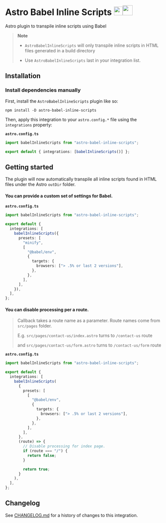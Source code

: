 # Astro Babel Inline Scripts <img width="28" height="28" src="https://github.com/alex-rogov/astro-babel-inline-scripts/assets/45819885/20954488-2a02-4a91-827f-78bf5a3ca7df"></img><img width="32" height="32" src="https://github.com/alex-rogov/astro-babel-inline-scripts/assets/45819885/f09fb4ed-a236-4459-a662-96245bee44c0"></img>

Astro plugin to transpile inline scripts using Babel

> **Note**
>
> - `AstroBabelInlineScripts` will only transpile inline scripts in HTML files generated in a build directory
>
> - Use `AstroBabelInlineScripts` last in your integration list.

## Installation

### Install dependencies manually

First, install the `AstroBabelInlineScripts` plugin like so:

```
npm install -D astro-babel-inline-scripts
```

Then, apply this integration to your `astro.config.*` file using the
`integrations` property:

**`astro.config.ts`**

```ts
import babelInlineScripts from "astro-babel-inline-scripts";

export default { integrations: [babelInlineScripts()] };
```

## Getting started

The plugin will now automatically transpile all inline scripts found in HTML files under the Astro `outDir` folder.

#### You can provide a custom set of settings for Babel.

**`astro.config.ts`**

```ts
import babelInlineScripts from "astro-babel-inline-scripts";

export default {
  integrations: [
    babelInlineScripts({
      presets: [
        "minify",
        [
          "@babel/env",
          {
            targets: {
              browsers: ["> .5% or last 2 versions"],
            },
          },
        ],
      ],
    }),
  ],
};
```

#### You can disable processing per a route.

> Callback takes a route name as a parameter. Route names come from `src/pages` folder.
>
> E.g. `src/pages/contact-us/index.astro` turns to `/contact-us` route
>
> and `src/pages/contact-us/form.astro` turns to `/contact-us/form` route

**`astro.config.ts`**

```ts
import babelInlineScripts from "astro-babel-inline-scripts";

export default {
  integrations: [
    babelInlineScripts(
      {
        presets: [
          [
            "@babel/env",
            {
              targets: {
                browsers: ["> .5% or last 2 versions"],
              },
            },
          ],
        ],
      },
      (route) => {
        // Disable processing for index page.
        if (route === "/") {
          return false;
        }

        return true;
      }
    ),
  ],
};
```

[Babel]: https://babeljs.io/docs/usage

## Changelog

See [CHANGELOG.md](CHANGELOG.md) for a history of changes to this integration.
